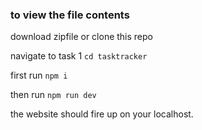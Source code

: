 ### to view the file contents

download zipfile or clone this repo

navigate to task 1
`cd tasktracker`

first run `npm i`

then run `npm run dev`

the website should fire up on your localhost.